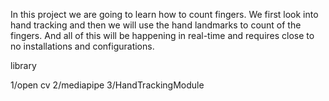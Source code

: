 In this project we are going to learn how to count fingers. We first look into hand tracking and then we will use the hand landmarks to count of the fingers. And all of this will be happening in real-time and requires close to no installations and configurations.

library


1/open cv
2/mediapipe
3/HandTrackingModule
